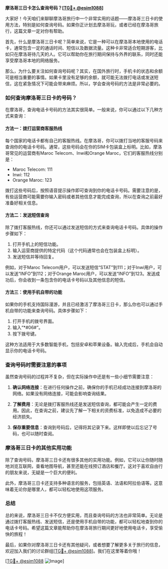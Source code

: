 **摩洛哥三日卡怎么查询号码？[[TG💪+ @esim1088](https://t.me/s/esim1088)]**

大家好！今天咱们来聊聊摩洛哥旅行中一个非常实用的话题——摩洛哥三日卡的使用方法，特别是如何查询号码。如果你正计划去摩洛哥玩，或者已经在摩洛哥旅行，这篇文章一定对你有帮助。

首先，什么是摩洛哥三日卡呢？简单来说，它是一种可以在摩洛哥本地使用的电话卡，通常包含一定的通话时间、短信以及数据流量。这种卡非常适合短期游客，比如只在摩洛哥待几天的人。它可以帮助你在旅行期间保持与外界的联系，同时还能享受摩洛哥本地的网络服务。

那么，为什么要关注如何查询号码呢？其实，在国外旅行时，手机卡的状态和余额可是相当重要的事情。如果卡里没有足够的余额，就可能无法拨打电话或发送短信，这在紧急情况下可能会带来麻烦。所以，学会查询号码的方法是非常必要的。

### 如何查询摩洛哥三日卡的号码？

在摩洛哥，查询电话卡号码的方法其实很简单。一般来说，你可以通过以下几种方式来查询：

#### 方法一：拨打运营商客服热线
每个国家的电话卡都有自己的客服热线。在摩洛哥，你可以拨打当地的客服号码来查询你的电话卡号码。通常，这些号码会在你的SIM卡包装盒上标明。比如，摩洛哥常见的运营商有Maroc Telecom、Inwi和Orange Maroc，它们的客服热线分别是：
- Maroc Telecom: 111
- Inwi: 112
- Orange Maroc: 123

拨打这些号码后，按照语音提示操作即可查询到你的电话卡号码。需要注意的是，有些运营商可能需要你输入密码或者其他信息才能完成查询，所以在查询之前最好准备好相关信息。

#### 方法二：发送短信查询
除了拨打客服热线，你还可以通过发送短信的方式来查询电话卡号码。具体的操作步骤如下：
1. 打开手机上的短信功能。
2. 输入运营商提供的特定代码（这个代码通常也会在包装盒上标明）。
3. 发送短信并等待回复。

例如，对于Maroc Telecom用户，可以发送短信“STAT”到111；对于Inwi用户，可以发送“INFO”到112；对于Orange Maroc用户，可以发送“INFO”到123。发送成功后，你会收到一条包含你的电话卡号码以及其他信息的短信。

#### 方法三：使用手机自带的功能
如果你的手机支持国际漫游，并且已经激活了摩洛哥三日卡，那么你也可以通过手机自带的功能来查询号码。具体步骤如下：
1. 打开手机的拨号界面。
2. 输入“*#06#”。
3. 按下拨号键。

这种方法适用于大多数智能手机，包括安卓和苹果设备。输入完成后，手机会自动显示你的电话卡号码。

### 查询号码时需要注意的事项

虽然查询号码的过程并不复杂，但在实际操作中还是有一些小细节需要注意：

1. **确认网络连接**：在进行任何操作之前，确保你的手机已经成功连接到摩洛哥的网络。如果没有网络连接，可能会影响查询结果。
   
2. **了解费用**：无论是拨打客服热线还是发送短信查询，都可能会产生一定的费用。因此，在查询之前，建议先了解一下相关的资费标准，以免造成不必要的经济损失。

3. **保存重要信息**：查询到号码后，记得将其记录下来。这样即使以后忘记了号码，也可以随时查阅。

### 摩洛哥三日卡的其他实用功能

除了查询号码，摩洛哥三日卡还有很多其他的实用功能。例如，它可以让你随时随地浏览互联网，查看地图导航，甚至还能在线预订酒店和餐厅。这对于喜欢自由行的朋友来说，无疑是一个巨大的便利。

此外，摩洛哥三日卡还支持多种语言的服务，包括英语、法语和阿拉伯语等。这意味着无论你是哪里人，都可以轻松地使用这项服务。

### 总结

总的来说，摩洛哥三日卡不仅方便实用，而且查询号码的方法也非常简单。无论是通过拨打客服热线、发送短信，还是使用手机自带的功能，都可以轻松地查到你的电话卡号码。希望这篇文章能帮助你在摩洛哥旅行期间更好地使用电话卡，享受愉快的旅程！

最后，如果你对摩洛哥三日卡还有其他疑问，或者想要了解更多关于旅行的信息，欢迎加入我们的讨论群组[[TG💪+ @esim1088](https://t.me/s/esim1088)]。我们在这里等着你哦！

[[TG💪+ @esim1088](https://t.me/s/esim1088) ![Image](https://i.postimg.cc/4NQfJmqS/Snipaste-2025-05-13-00-14-12.png)]